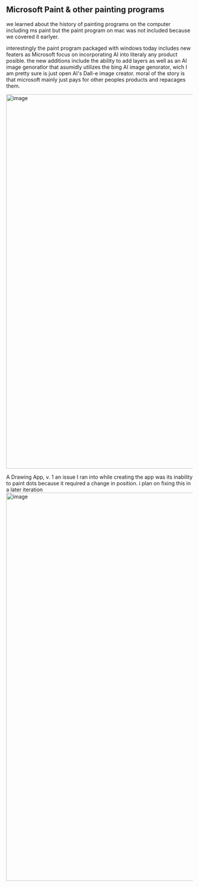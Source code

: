 ## Microsoft Paint & other painting programs ##
we learned about the history of painting programs on the computer including ms paint but the paint program on mac was not included because we covered it earlyer. 

interestingly the paint program packaged with windows today includes new featers as Microsoft focus on incorporating AI into literaly any product posible. the new additions include the ability to add layers as well as an AI image genoratlor that asumidly utilizes the bing AI image genorator, wich I am pretty sure is just open AI's Dall-e image creator. moral of the story is that microsoft mainly just pays for other peoples products and repacages them.

<img width="1011" alt="image" src="https://github.com/FantasticMrCat42/2023-2024/assets/129550102/db77f22e-75b4-47dc-a096-c02c89e0ad0f">


A Drawing App, v. 1
an issue I ran into while creating the app was its inability to paint dots because it required a change in position. i plan on fixing this in a later iteration
<img width="1048" alt="image" src="https://github.com/FantasticMrCat42/2023-2024/assets/129550102/abfbdaea-4601-4fe7-88bc-7e2c0f012d28">
